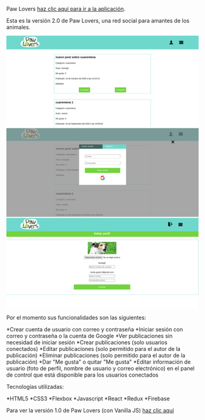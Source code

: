 Paw Lovers [haz clic aquí para ir a la aplicación](https://paw-lovers-2.web.app/).

Esta es la versión 2.0 de Paw Lovers, una red social para amantes de los animales.


![Inicio](./src/assets/paw1.png)
![Autenticación](./src/assets/paw3.png)
![Perfil](./src/assets/paw2.png)


Por el momento sus funcionalidades son las siguientes:

*Crear cuenta de usuario con correo y contraseña
*Iniciar sesión con correo y contraseña o la cuenta de Google
*Ver publicaciones sin necesidad de iniciar sesión
*Crear publicaciones (solo usuarios conectados)
*Editar publicaciones (solo permitido para el autor de la publicación)
*Eliminar publicaciones (solo permitido para el autor de la publicación)
*Dar "Me gusta" o quitar "Me gusta"
*Editar información de usuario (foto de perfil, nombre de usuario y correo electrónico) en el panel de control que está disponible para los usuarios conectados

Tecnologías utilizadas:

*HTML5
*CSS3
*Flexbox
*Javascript
*React
*Redux
*Firebase

Para ver la versión 1.0 de Paw Lovers (con Vanilla JS) [haz clic aquí](https://lirizo.github.io/SCL013-social-network/src/index.html#/mas-sobre-PL)

